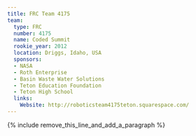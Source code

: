 ```yaml
---
title: FRC Team 4175
team:
  type: FRC
  number: 4175
  name: Coded Summit
  rookie_year: 2012
  location: Driggs, Idaho, USA
  sponsors:
  - NASA
  - Roth Enterprise
  - Basin Waste Water Solutions
  - Teton Education Foundation
  - Teton High School
  links:
    Website: http://roboticsteam4175teton.squarespace.com/
---
```


{% include remove_this_line_and_add_a_paragraph %}